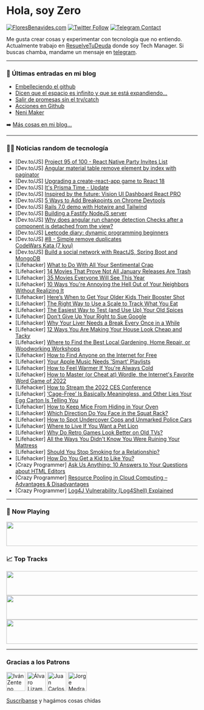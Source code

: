 # Hola, soy Zero

[![FloresBenavides.com](https://img.shields.io/website?down_message=oops&label=MiBlog&style=for-the-badge&up_message=online&url=https%3A%2F%2Ffloresbenavides.com)](https://floresbenavides.com) [![Twitter Follow](https://img.shields.io/twitter/follow/ZeroDragon?color=%231DA1F2&label=Follow&logo=twitter&logoColor=ffffff&style=for-the-badge)](https://twitter.com/zerodragon) [![Telegram Contact](https://img.shields.io/badge/escr%C3%ADbeme-ZeroDragon-%2326A5E4?style=for-the-badge&logo=telegram)](https://t.me/zerodragon)

Me gusta crear cosas y experimentar con tecnología que no entiendo.
Actualmente trabajo en [ResuelveTuDeuda](http://github.com/resuelve) donde soy Tech Manager.
Si buscas chamba, mandame un mensaje en [telegram](https://t.me/zerodragon).

---

### 📕 Últimas entradas en mi blog
<!-- BLOG-POST-LIST:START -->
- [Embelleciendo el github](https://floresbenavides.com/embelleciendo-el-github/)
- [Dicen que el espacio es infinito y que se está expandiendo…](https://floresbenavides.com/dicen-que-el-espacio-es-infinito-y-que-se-esta-expandiendo/)
- [Salir de promesas sin el try/catch](https://floresbenavides.com/salir-de-promesas-sin-el-try-catch/)
- [Acciones en Github](https://floresbenavides.com/acciones-en-github/)
- [Neni Maker](https://floresbenavides.com/neni-maker/)
<!-- BLOG-POST-LIST:END -->

➡️ [Más cosas en mi blog...](https://floresbenavides.com)

---

### 👨‍💻 Noticias random de tecnología
<!-- TECH-POSTS:START -->
- [Dev.to/JS] [Project 95 of 100 - React Native Party Invites List](https://dev.to/jwhubert91/project-95-of-100-react-native-party-invites-list-392a)
- [Dev.to/JS] [Angular material table remove element by index with paginator](https://dev.to/pantpapasavvas/angular-material-table-remove-element-by-index-with-paginator-449a)
- [Dev.to/JS] [Upgrading a create-react-app game to React 18](https://dev.to/mbarzeev/upgrading-a-create-react-app-game-to-react-18-4d5p)
- [Dev.to/JS] [It&#39;s Prisma Time - Update](https://dev.to/this-is-learning/its-prisma-time-update-1mmi)
- [Dev.to/JS] [Inspired by the future: Vision UI Dashboard React PRO](https://dev.to/fredy/inspired-by-the-future-vision-ui-dashboard-react-pro-5ei0)
- [Dev.to/JS] [5 Ways to Add Breakpoints on Chrome Devtools](https://dev.to/bytefish/5-ways-to-add-breakpoints-on-chrome-devtools-f28)
- [Dev.to/JS] [Rails 7.0 demo with Hotwire and Tailwind](https://dev.to/aquadrehz/rails-70-demo-with-hotwire-and-tailwind-4b3d)
- [Dev.to/JS] [Building a Fastify NodeJS server](https://dev.to/dailydevtips1/building-a-fastify-nodejs-server-296g)
- [Dev.to/JS] [Why does angular run change detection Checks after a component is detached from the view?](https://dev.to/vaz_len/why-does-angular-run-change-detection-checks-after-a-component-is-detached-from-the-view-4bp8)
- [Dev.to/JS] [Leetcode diary: dynamic programming beginners](https://dev.to/kevin074/leetcode-diary-dynamic-programming-beginners-20d9)
- [Dev.to/JS] [#8 - Simple remove duplicates             
CodeWars Kata &lpar;7 kyu&rpar;](https://dev.to/cesar__dlr/8-simple-remove-duplicates-codewars-kata-7-kyu-15dn)
- [Dev.to/JS] [Build a social network with ReactJS, Spring Boot and MongoDB](https://dev.to/linhtch90/build-a-social-network-with-reactjs-spring-boot-and-mongodb-3315)
- [Lifehacker] [What to Do With All Your Sentimental Crap](https://lifehacker.com/what-to-do-with-all-your-sentimental-crap-1848316582)
- [Lifehacker] [14 Movies That Prove Not All January Releases Are Trash](https://lifehacker.com/14-movies-that-prove-not-all-january-releases-are-trash-1848314791)
- [Lifehacker] [35 Movies Everyone Will See This Year](https://lifehacker.com/35-movies-everyone-will-see-this-year-1848310278)
- [Lifehacker] [10 Ways You&#39;re Annoying the Hell Out of Your Neighbors Without Realizing It](https://lifehacker.com/10-ways-youre-annoying-the-hell-out-of-your-neighbors-w-1848314337)
- [Lifehacker] [Here’s When to Get Your Older Kids Their Booster Shot](https://lifehacker.com/here-s-when-to-get-your-older-kids-their-booster-shot-1848313883)
- [Lifehacker] [The Right Way to Use a Scale to Track What You Eat](https://lifehacker.com/the-right-way-to-use-a-scale-to-track-what-you-eat-1848314496)
- [Lifehacker] [The Easiest Way to Test &lpar;and Use Up&rpar; Your Old Spices](https://lifehacker.com/the-easiest-way-to-test-and-use-up-your-old-spices-1848311310)
- [Lifehacker] [Don&#39;t Give Up Your Right to Sue Google](https://lifehacker.com/dont-give-up-your-right-to-sue-google-1848313515)
- [Lifehacker] [Why Your Liver Needs a Break Every Once in a While](https://lifehacker.com/why-your-liver-needs-a-break-every-once-in-a-while-1848312163)
- [Lifehacker] [12 Ways You Are Making Your House Look Cheap and Tacky](https://lifehacker.com/12-ways-you-are-making-your-house-look-cheap-and-tacky-1848310718)
- [Lifehacker] [Where to Find the Best Local Gardening, Home Repair, or Woodworking Workshops](https://lifehacker.com/where-to-find-the-best-local-gardening-home-repair-or-1848312050)
- [Lifehacker] [How to Find Anyone on the Internet for Free](https://lifehacker.com/how-to-find-anyone-on-the-internet-for-free-1848312948)
- [Lifehacker] [Your Apple Music Needs &#39;Smart&#39; Playlists](https://lifehacker.com/your-apple-music-needs-smart-playlists-1848312556)
- [Lifehacker] [How to Feel Warmer If You&#39;re Always Cold](https://lifehacker.com/how-to-feel-warmer-if-youre-always-cold-1848310457)
- [Lifehacker] [How to Master &lpar;or Cheat at&rpar; Wordle, the Internet&#39;s Favorite Word Game of 2022](https://lifehacker.com/how-to-master-or-cheat-at-wordle-the-internets-favor-1848312354)
- [Lifehacker] [How to Stream the 2022 CES Conference](https://lifehacker.com/how-to-stream-the-2022-ces-conference-1848310180)
- [Lifehacker] [‘Cage-Free’ Is Basically Meaningless, and Other Lies Your Egg Carton Is Telling You](https://lifehacker.com/cage-free-is-basically-meaningless-and-other-lies-yo-1848308957)
- [Lifehacker] [How to Keep Mice From Hiding in Your Oven](https://lifehacker.com/how-to-keep-mice-from-hiding-in-your-oven-1848309633)
- [Lifehacker] [Which Direction Do You Face in the Squat Rack?](https://lifehacker.com/which-direction-do-you-face-in-the-squat-rack-1848309954)
- [Lifehacker] [How to Spot Undercover Cops and Unmarked Police Cars](https://lifehacker.com/how-to-spot-undercover-cops-and-unmarked-police-cars-1848309745)
- [Lifehacker] [Where to Live If You Want a Pet Lion](https://lifehacker.com/where-to-live-if-you-want-a-pet-lion-1848309048)
- [Lifehacker] [Why Do Retro Games Look Better on Old TVs?](https://lifehacker.com/why-do-retro-games-look-better-on-old-tvs-1848306958)
- [Lifehacker] [All the Ways You Didn&#39;t Know You Were Ruining Your Mattress](https://lifehacker.com/all-the-ways-you-didnt-know-you-were-ruining-your-mattr-1848307051)
- [Lifehacker] [Should You Stop Smoking for a Relationship?](https://lifehacker.com/should-you-stop-smoking-for-a-relationship-1848306318)
- [Lifehacker] [How Do You Get a Kid to Like You?](https://lifehacker.com/how-do-you-get-a-kid-to-like-you-1848306414)
- [Crazy Programmer] [Ask Us Anything: 10 Answers to Your Questions about HTML Editors](https://www.thecrazyprogrammer.com/2022/01/10-answers-to-your-questions-about-html-editors.html)
- [Crazy Programmer] [Resource Pooling in Cloud Computing – Advantages &amp; Disadvantages](https://www.thecrazyprogrammer.com/2022/01/resource-pooling-in-cloud-computing.html)
- [Crazy Programmer] [Log4J Vulnerability &lpar;Log4Shell&rpar; Explained](https://www.thecrazyprogrammer.com/2022/01/log4j-vulnerability.html)<!-- TECH-POSTS:END -->

---

### 🎵 Now Playing
<a href="https://spotify-now-playing-dun.vercel.app/now-playing?open"><img src="https://spotify-now-playing-dun.vercel.app/now-playing" width="540" height="64"></a>

### 📈 Top Tracks
<a href="https://spotify-now-playing-dun.vercel.app/top-tracks?i=1&open"><img src="https://spotify-now-playing-dun.vercel.app/top-tracks?i=1" width="540" height="64"></a>
<a href="https://spotify-now-playing-dun.vercel.app/top-tracks?i=2&open"><img src="https://spotify-now-playing-dun.vercel.app/top-tracks?i=2" width="540" height="64"></a>
<a href="https://spotify-now-playing-dun.vercel.app/top-tracks?i=3&open"><img src="https://spotify-now-playing-dun.vercel.app/top-tracks?i=3" width="540" height="64"></a>

---

### Gracias a los Patrons
[<img src="https://avatars.githubusercontent.com/u/243380?v=4" alt="Iván Zenteno" width="50px">](https://github.com/k001) [<img src="https://avatars.githubusercontent.com/u/19955639?v=4" alt="Álvaro Lizama" width="50px">](https://github.com/alvarolizama) [<img src="https://avatars.githubusercontent.com/u/2718753?v=4" alt="Juan Carlos Ruiz" width="50px">](https://github.com/JuanCrg90) [<img src="https://avatars.githubusercontent.com/u/37025?v=4" alt="Jorge Medrano" width="50px">](https://github.com/h1pp1e) 

[Suscríbanse](https://www.patreon.com/zerodragon) y hagámos cosas chidas
